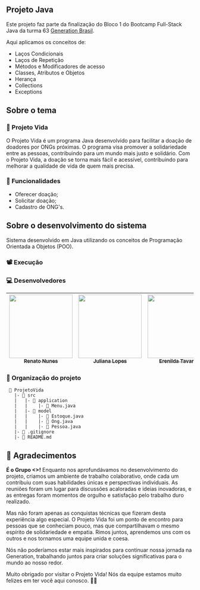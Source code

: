 <Logo>
 
 ## Projeto Java ##

Este projeto faz parte da finalização do Bloco 1 do Bootcamp Full-Stack Java da turma 63 [Generation Brasil](https://brazil.generation.org/).

Aqui aplicamos os conceitos de:
- Laços Condicionais
- Laços de Repetição
- Métodos e Modificadores de acesso
- Classes, Atributos e Objetos       
- Herança
- Collections
- Exceptions

## Sobre o tema  
### 🍧 Projeto Vida ###
O Projeto Vida é um programa Java desenvolvido para facilitar a doação de doadores por ONGs próximas. O programa visa promover a solidariedade entre as pessoas, contribuindo para um mundo mais justo e solidário. Com o Projeto Vida, a doação se torna mais fácil e acessível, contribuindo para melhorar a qualidade de vida de quem mais precisa.
  
### 📑 Funcionalidades
- Oferecer doação;
- Solicitar doação;
- Cadastro de ONG's.

## Sobre o desenvolvimento do sistema
Sistema desenvolvido em Java utilizando os conceitos de Programação Orientada a Objetos (POO).

### 📽 Execução
<gif>
 
### 💻 Desenvolvedores
[<img src="https://avatars.githubusercontent.com/u/115853196?s=96&v=4" width=170 > <br> <sub> Renato Nunes </sub>](https://github.com/renatonunes74) | [<img src="https://avatars.githubusercontent.com/u/118860220?v=4" width=170 > <br> <sub> Juliana Lopes </sub>](https://github.com/renatonunes74) | [<img src="https://avatars.githubusercontent.com/u/123598080?v=4" width=170 > <br> <sub> Erenilda Tavares </sub>](https://github.com/ErenildaTavares) | [<img src="https://avatars.githubusercontent.com/u/100323487?v=4" width=170 > <br> <sub> Mariane Anjos </sub>](https://github.com/MarianeAnjos) | [<img src="https://avatars.githubusercontent.com/u/127221886?v=4" width=170 > <br> <sub> Larissa Senezio </sub>](https://github.com/lariaparecida) | [<img src="https://avatars.githubusercontent.com/u/127238370?v=4" width=170 > <br> <sub> Renan Gonçalves </sub>](https://github.com/RenanG7)
| :---: | :---: | :---: | :---: | :---: | :---: |

### 📏 Organização do projeto
```
 📁 ProjetoVida
   |- 📁 src
   |   |- 📁 application
   |   |    |- 📑 Menu.java
   |   |- 📁 model
   |   |    |- 📑 Estoque.java
   |   |    |- 📑 Ong.java
   |   |    |- 📑 Pessoa.java
   |- 📑 .gitignore
   |- 📑 README.md
```
  
## 💟 Agradecimentos ##
**É o Grupo <>!**
Enquanto nos aprofundávamos no desenvolvimento do projeto, criamos um ambiente de trabalho colaborativo, onde cada um contribuiu com suas habilidades únicas e perspectivas individuais. As reuniões foram um lugar para discussões acaloradas e ideias inovadoras, e as entregas foram momentos de orgulho e satisfação pelo trabalho duro realizado.

Mas não foram apenas as conquistas técnicas que fizeram desta experiência algo especial. O Projeto Vida foi um ponto de encontro para pessoas que se conheciam pouco, mas que compartilhavam o mesmo espírito de solidariedade e empatia. Rimos juntos, aprendemos uns com os outros e nos tornamos uma equipe unida e coesa.

Nós não poderíamos estar mais inspirados para continuar nossa jornada na Generation, trabalhando juntos para criar soluções significativas para o mundo ao nosso redor. 

Muito obrigado por visitar o Projeto Vida! Nós da equipe estamos muito felizes em ter você aqui conosco. 🍰🍵
